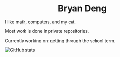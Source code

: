<h1 align="center">Bryan Deng</h1>

I like math, computers, and my cat.

Most work is done in private repositories.

Currently working on: getting through the school term.

![GitHub stats](https://github-readme-stats.vercel.app/api/top-langs/?username=Blackgaurd&layout=compact&langs_count=6)
